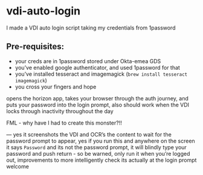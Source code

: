 # vdi-auto-login

I made a VDI auto login script taking my credentials from 1password

## Pre-requisites:
- your creds are in 1password stored under Okta-emea GDS
- you’ve enabled google authenticator, and used 1password for that
- you’ve installed tesseract and imagemagick (`brew install tesseract imagemagick`)
- you cross your fingers and hope


opens the horizon app, takes your browser through the auth journey, and puts your password into the login prompt, also should work when the VDI locks through inactivity throughout the day

FML - why have I had to create this monster?!!


— yes it screenshots the VDI and OCR’s the content to wait for the password prompt to appear, yes if you run this and anywhere on the screen it says `Password` and its not the password prompt, it will blindly type your password and push return - so be warned, only run it when you’re logged out, improvements to more intelligently check its actually at the login prompt welcome
